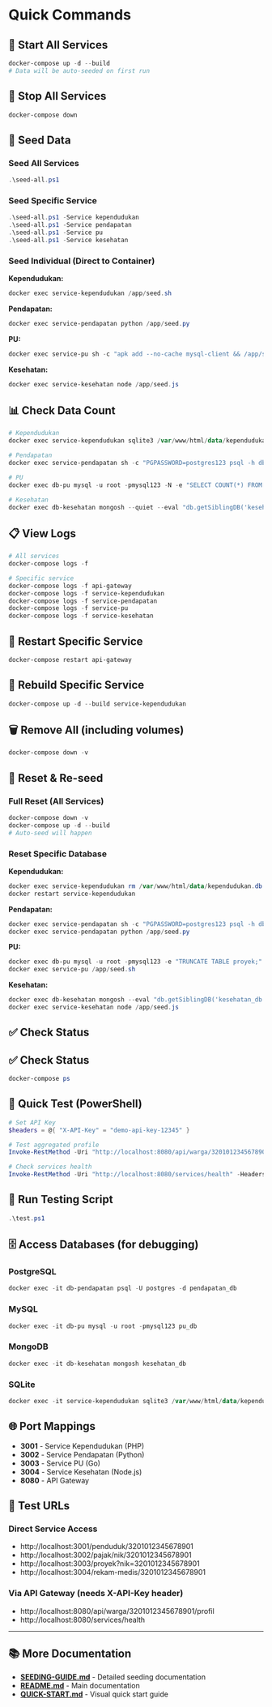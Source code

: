 # Quick Commands

## 🚀 Start All Services
```powershell
docker-compose up -d --build
# Data will be auto-seeded on first run
```

## 🛑 Stop All Services
```powershell
docker-compose down
```

## 🌱 Seed Data

### Seed All Services
```powershell
.\seed-all.ps1
```

### Seed Specific Service
```powershell
.\seed-all.ps1 -Service kependudukan
.\seed-all.ps1 -Service pendapatan
.\seed-all.ps1 -Service pu
.\seed-all.ps1 -Service kesehatan
```

### Seed Individual (Direct to Container)

**Kependudukan:**
```powershell
docker exec service-kependudukan /app/seed.sh
```

**Pendapatan:**
```powershell
docker exec service-pendapatan python /app/seed.py
```

**PU:**
```powershell
docker exec service-pu sh -c "apk add --no-cache mysql-client && /app/seed.sh"
```

**Kesehatan:**
```powershell
docker exec service-kesehatan node /app/seed.js
```

## 📊 Check Data Count

```powershell
# Kependudukan
docker exec service-kependudukan sqlite3 /var/www/html/data/kependudukan.db "SELECT COUNT(*) FROM penduduk;"

# Pendapatan
docker exec service-pendapatan sh -c "PGPASSWORD=postgres123 psql -h db-pendapatan -U postgres -d pendapatan_db -t -c 'SELECT COUNT(*) FROM pajak;'"

# PU
docker exec db-pu mysql -u root -pmysql123 -N -e "SELECT COUNT(*) FROM proyek;" pu_db

# Kesehatan
docker exec db-kesehatan mongosh --quiet --eval "db.getSiblingDB('kesehatan_db').rekammedis.countDocuments()"
```

## 📋 View Logs
```powershell
# All services
docker-compose logs -f

# Specific service
docker-compose logs -f api-gateway
docker-compose logs -f service-kependudukan
docker-compose logs -f service-pendapatan
docker-compose logs -f service-pu
docker-compose logs -f service-kesehatan
```

## 🔄 Restart Specific Service
```powershell
docker-compose restart api-gateway
```

## 🔨 Rebuild Specific Service
```powershell
docker-compose up -d --build service-kependudukan
```

## 🗑️ Remove All (including volumes)
```powershell
docker-compose down -v
```

## 🔄 Reset & Re-seed

### Full Reset (All Services)
```powershell
docker-compose down -v
docker-compose up -d --build
# Auto-seed will happen
```

### Reset Specific Database

**Kependudukan:**
```powershell
docker exec service-kependudukan rm /var/www/html/data/kependudukan.db
docker restart service-kependudukan
```

**Pendapatan:**
```powershell
docker exec service-pendapatan sh -c "PGPASSWORD=postgres123 psql -h db-pendapatan -U postgres -d pendapatan_db -c 'TRUNCATE TABLE pajak CASCADE;'"
docker exec service-pendapatan python /app/seed.py
```

**PU:**
```powershell
docker exec db-pu mysql -u root -pmysql123 -e "TRUNCATE TABLE proyek;" pu_db
docker exec service-pu /app/seed.sh
```

**Kesehatan:**
```powershell
docker exec db-kesehatan mongosh --eval "db.getSiblingDB('kesehatan_db').rekammedis.deleteMany({})"
docker exec service-kesehatan node /app/seed.js
```

## ✅ Check Status

## ✅ Check Status
```powershell
docker-compose ps
```

## 🧪 Quick Test (PowerShell)
```powershell
# Set API Key
$headers = @{ "X-API-Key" = "demo-api-key-12345" }

# Test aggregated profile
Invoke-RestMethod -Uri "http://localhost:8080/api/warga/3201012345678901/profil" -Headers $headers | ConvertTo-Json -Depth 5

# Check services health
Invoke-RestMethod -Uri "http://localhost:8080/services/health" -Headers $headers | ConvertTo-Json -Depth 3
```

## 🧪 Run Testing Script
```powershell
.\test.ps1
```

## 🗄️ Access Databases (for debugging)

### PostgreSQL
```powershell
docker exec -it db-pendapatan psql -U postgres -d pendapatan_db
```

### MySQL
```powershell
docker exec -it db-pu mysql -u root -pmysql123 pu_db
```

### MongoDB
```powershell
docker exec -it db-kesehatan mongosh kesehatan_db
```

### SQLite
```powershell
docker exec -it service-kependudukan sqlite3 /var/www/html/data/kependudukan.db
```

## 🌐 Port Mappings
- **3001** - Service Kependudukan (PHP)
- **3002** - Service Pendapatan (Python)
- **3003** - Service PU (Go)
- **3004** - Service Kesehatan (Node.js)
- **8080** - API Gateway

## 🔗 Test URLs

### Direct Service Access
- http://localhost:3001/penduduk/3201012345678901
- http://localhost:3002/pajak/nik/3201012345678901
- http://localhost:3003/proyek?nik=3201012345678901
- http://localhost:3004/rekam-medis/3201012345678901

### Via API Gateway (needs X-API-Key header)
- http://localhost:8080/api/warga/3201012345678901/profil
- http://localhost:8080/services/health

---

## 📚 More Documentation

- **[SEEDING-GUIDE.md](./SEEDING-GUIDE.md)** - Detailed seeding documentation
- **[README.md](./README.md)** - Main documentation
- **[QUICK-START.md](./QUICK-START.md)** - Visual quick start guide

